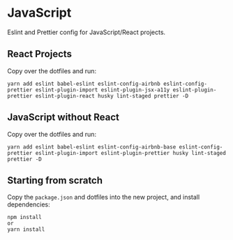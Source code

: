# JavaScript

Eslint and Prettier config for JavaScript/React projects.

## React Projects

Copy over the dotfiles and run:

```
yarn add eslint babel-eslint eslint-config-airbnb eslint-config-prettier eslint-plugin-import eslint-plugin-jsx-a11y eslint-plugin-prettier eslint-plugin-react husky lint-staged prettier -D
```

## JavaScript without React

Copy over the dotfiles and run:

```
yarn add eslint babel-eslint eslint-config-airbnb-base eslint-config-prettier eslint-plugin-import eslint-plugin-prettier husky lint-staged prettier -D
```

## Starting from scratch

Copy the `package.json` and dotfiles into the new project, and install dependencies:

```
npm install
or
yarn install
```

